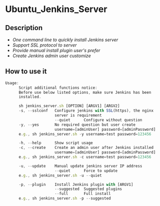 # Ubuntu_Jenkins_Server

## Description
* *One command line to quickly install Jenkins server*
* *Support SSL protocol to server*
* *Provide manual install plugin user's prefer*
* *Create Jenkins admin user customize*

## How to use it

```javascript
Usage:
      Script additional functions notice:
      Before use below listed options, make sure Jenkins has been
      installed.

      sh jenkins_server.sh [OPTION] [ARGV1] [ARGV2]
      -s, --sslconf   Configure jenkins with SSL(https), the nginx
                      server is requirement
                      --quiet      Configure without question
      -y, --yes       No required question but user create
                      username=[adminUser] password=[adminPassword]
      e.g., sh jenkins_server.sh -y username=test password=123456

      -h, --help      Show script usage
      -c, --create    Create an admin user after Jenkins installed
                      username=[adminUser] password=[adminPassword]
      e.g., sh jenkins_server.sh -c username=test password=123456

      -u, --update    Manual update jenkins server IP address
                      --quiet      Force to update
      e.g., sh jenkins_server.sh -u --quiet

      -p, --plugin    Install Jenkins plugin with [ARGV1]
                      --suggested  Suggested plugins
                      --full       Full install
      e.g., sh jenkins_server.sh -p --suggested
```

